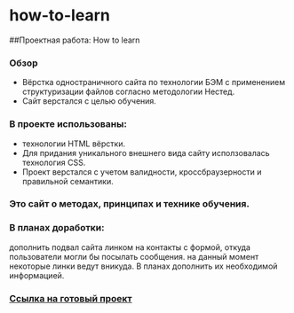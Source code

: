 # how-to-learn
##Проектная работа: How to learn

### Обзор
* Вёрстка одностраничного сайта по технологии БЭМ с применением структуризации файлов согласно методологии Нестед. 
* Сайт верстался с целью обучения.

### В проекте использованы:
* технологии HTML вёрстки. 
* Для придания уникального внешнего вида сайту исползовалась технология CSS. 
* Проект верстался с учетом валидности, кроссбраузерности и правильной семантики. 

### Это сайт о методах, принципах и технике обучения.

### В планах доработки:
дополнить подвал сайта линком на контакты с формой, откуда пользователи могли бы посылать сообщения. 
на данный момент некоторые линки ведут вникуда. В планах дополнить их необходимой информацией. 


### [Ссылка на готовый проект](https://aghabayova.github.io/how-to-learn/)
